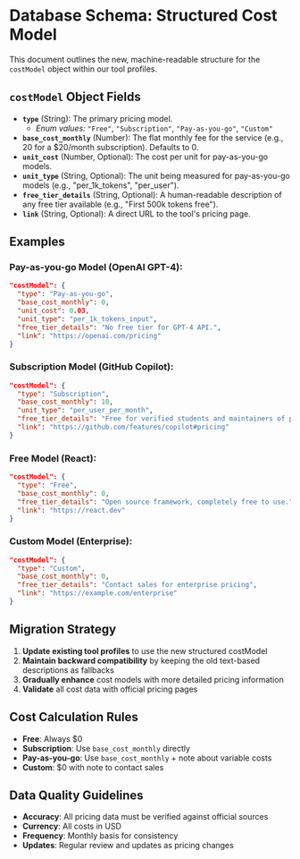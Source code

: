 # Database Schema: Structured Cost Model

This document outlines the new, machine-readable structure for the `costModel` object within our tool profiles.

## `costModel` Object Fields

- **`type`** (String): The primary pricing model.
  - *Enum values:* `"Free"`, `"Subscription"`, `"Pay-as-you-go"`, `"Custom"`
- **`base_cost_monthly`** (Number): The flat monthly fee for the service (e.g., 20 for a $20/month subscription). Defaults to 0.
- **`unit_cost`** (Number, Optional): The cost per unit for pay-as-you-go models.
- **`unit_type`** (String, Optional): The unit being measured for pay-as-you-go models (e.g., "per_1k_tokens", "per_user").
- **`free_tier_details`** (String, Optional): A human-readable description of any free tier available (e.g., "First 500k tokens free").
- **`link`** (String, Optional): A direct URL to the tool's pricing page.

## Examples

### Pay-as-you-go Model (OpenAI GPT-4):
```json
"costModel": {
  "type": "Pay-as-you-go",
  "base_cost_monthly": 0,
  "unit_cost": 0.03,
  "unit_type": "per_1k_tokens_input",
  "free_tier_details": "No free tier for GPT-4 API.",
  "link": "https://openai.com/pricing"
}
```

### Subscription Model (GitHub Copilot):
```json
"costModel": {
  "type": "Subscription",
  "base_cost_monthly": 10,
  "unit_type": "per_user_per_month",
  "free_tier_details": "Free for verified students and maintainers of popular open-source projects.",
  "link": "https://github.com/features/copilot#pricing"
}
```

### Free Model (React):
```json
"costModel": {
  "type": "Free",
  "base_cost_monthly": 0,
  "free_tier_details": "Open source framework, completely free to use.",
  "link": "https://react.dev"
}
```

### Custom Model (Enterprise):
```json
"costModel": {
  "type": "Custom",
  "base_cost_monthly": 0,
  "free_tier_details": "Contact sales for enterprise pricing",
  "link": "https://example.com/enterprise"
}
```

## Migration Strategy

1. **Update existing tool profiles** to use the new structured costModel
2. **Maintain backward compatibility** by keeping the old text-based descriptions as fallbacks
3. **Gradually enhance** cost models with more detailed pricing information
4. **Validate** all cost data with official pricing pages

## Cost Calculation Rules

- **Free**: Always $0
- **Subscription**: Use `base_cost_monthly` directly
- **Pay-as-you-go**: Use `base_cost_monthly` + note about variable costs
- **Custom**: $0 with note to contact sales

## Data Quality Guidelines

- **Accuracy**: All pricing data must be verified against official sources
- **Currency**: All costs in USD
- **Frequency**: Monthly basis for consistency
- **Updates**: Regular review and updates as pricing changes
